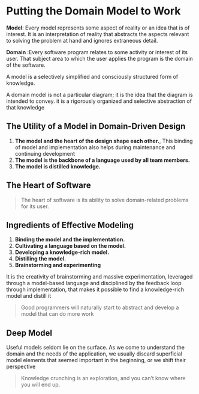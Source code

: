 # Putting the Domain Model to Work

__Model__: Every model represents some aspect of reality or an idea that is of interest. It is an interpretation of reality that abstracts the aspects relevant to solving the problem at hand and ignores extraneous detail.

__Domain__ :Every software program relates to some activity or interest of its user. That subject area to which the user applies the program is the domain of the software.

A model is a selectively simplified and consciously structured form of knowledge.

A domain model is not a particular diagram; it is the idea that the diagram is intended to convey. it is a rigorously organized and selective abstraction of that knowledge

## The Utility of a Model in Domain-Driven Design
1. __The model and the heart of the design shape each other.__, This binding of model and implementation also helps during maintenance and continuing development
2. __The model is the backbone of a language used by all team members.__
3. __The model is distilled knowledge.__

## The Heart of Software

> The heart of software is its ability to solve domain-related problems for its user.

## Ingredients of Effective Modeling
1. __Binding the model and the implementation.__
2. __Cultivating a language based on the model.__
3. __Developing a knowledge-rich model.__
4. __Distilling the model.__
5. __Brainstorming and experimenting__

It is the creativity of brainstorming and massive experimentation, leveraged through a model-based language and disciplined by the feedback loop through implementation, that makes it possible to find a knowledge-rich model and distill it

> Good programmers will naturally start to abstract and develop a model that can do more work

## Deep Model
Useful models seldom lie on the surface. As we come to understand the domain and the needs of the application, we usually discard superficial model elements that seemed important in the beginning, or we shift their perspective


> Knowledge crunching is an exploration, and you can’t know where you will end up.